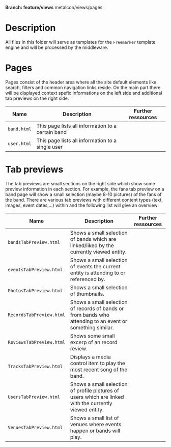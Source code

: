 **Branch: feature/views** metalcon/views/pages

# Description
All files in this folder will serve as templates for the `Freemarker` template engine and will be processed by the middleware.

# Pages
Pages consist of the header area where all the site default elements like search, filters and common navigation links reside.
On the main part there will be displayed context spefic informations on the left side and additional tab previews on the right side.

| Name        | Description                                       | Further ressources |
| ---         | ---                                               | ---                |
| `band.html` | This page lists all information to a certain band |                    |
| `user.html` | This page lists all information to a single user  |                    |

# Tab previews
The tab previews are small sections on the right side which show some preview information in each section. For example, the fans tab preview on a band page will show a small selection (maybe 8-10 pictures) of the fans of the band.
There are various tab previews with different content types (text, images, event dates,...) within and the following list will give an overview:

| Name                     | Description                                                                                               | Further ressources |
| ---                      | ---                                                                                                       | ---                |
| `bandsTabPreview.html`   | Shows a small selection of bands which are linked/liked by the currently viewed entity.                   |                    |
| `eventsTabPreview.html`  | Shows a small selection of events the current entity is attending to or referenced by.                    |                    |
| `PhotosTabPreview.html`  | Shows a small selection of thumbnails.                                                                    |                    |
| `RecordsTabPreview.html` | Shows a small selection of records of bands or from bands who attending to an event or something similar. |                    |
| `ReviewsTabPreview.html` | Shows some small excerp of an record review.                                                              |                    |
| `TracksTabPreview.html`  | Displays a media control item to play the most recent song of the band.                                   |                    |
| `UsersTabPreview.html`   | Shows a small selection of profile pictures of users which are linked with the currently viewed entity.   |                    |
| `VenuesTabPreview.html`  | Shows a small list of venues where events happen or bands will play.                                      |                    |

